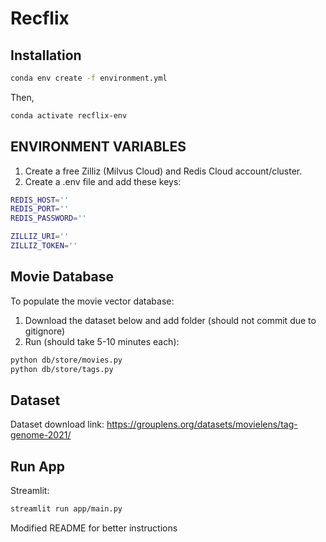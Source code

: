 # Recflix

## Installation

```bash
conda env create -f environment.yml
```

Then,

```bash
conda activate recflix-env
```

## ENVIRONMENT VARIABLES

1. Create a free Zilliz (Milvus Cloud) and Redis Cloud account/cluster.
2. Create a .env file and add these keys:

```bash
REDIS_HOST=''
REDIS_PORT=''
REDIS_PASSWORD=''

ZILLIZ_URI=''
ZILLIZ_TOKEN=''
```

## Movie Database

To populate the movie vector database:

1. Download the dataset below and add folder (should not commit due to gitignore)
2. Run (should take 5-10 minutes each):

```bash
python db/store/movies.py
python db/store/tags.py
```

## Dataset

Dataset download link: https://grouplens.org/datasets/movielens/tag-genome-2021/

## Run App

Streamlit:

```bash
streamlit run app/main.py
```

Modified README for better instructions
